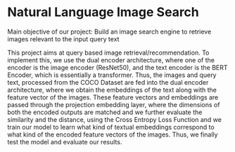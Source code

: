 # Natural Language Image Search

Main objective of our project: Build an image search engine to retrieve images relevant to the input query text


This project aims at query based image retrieval/recommendation. To implement this, we use the dual encoder architecture, where one of the encoder is the image encoder (ResNet50), and the text encoder is the BERT Encoder, which is essentially a transformer. Thus, the images and query text, processed from the COCO Dataset are fed into the dual encoder architecture, where we obtain the embeddings of the text along with the feature vector of the images. These feature vectors and embeddings are passed through the projection embedding layer, where the dimensions of both the encoded outputs are matched and we further evaluate the similarity and the distance, using the Cross Entropy Loss Function and we train our model to learn what kind of textual embeddings correspond to what kind of the encoded feature vectors of the images. Thus, we finally test the model and evaluate our results.

